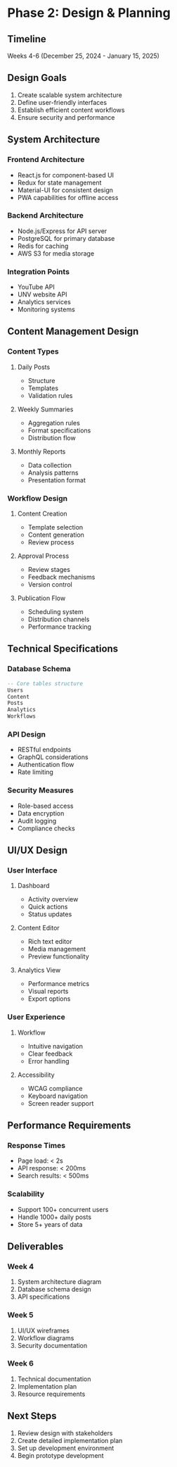 # Phase 2: Design & Planning

## Timeline
Weeks 4-6 (December 25, 2024 - January 15, 2025)

## Design Goals
1. Create scalable system architecture
2. Define user-friendly interfaces
3. Establish efficient content workflows
4. Ensure security and performance

## System Architecture

### Frontend Architecture
- React.js for component-based UI
- Redux for state management
- Material-UI for consistent design
- PWA capabilities for offline access

### Backend Architecture
- Node.js/Express for API server
- PostgreSQL for primary database
- Redis for caching
- AWS S3 for media storage

### Integration Points
- YouTube API
- UNV website API
- Analytics services
- Monitoring systems

## Content Management Design

### Content Types
1. Daily Posts
   - Structure
   - Templates
   - Validation rules

2. Weekly Summaries
   - Aggregation rules
   - Format specifications
   - Distribution flow

3. Monthly Reports
   - Data collection
   - Analysis patterns
   - Presentation format

### Workflow Design
1. Content Creation
   - Template selection
   - Content generation
   - Review process

2. Approval Process
   - Review stages
   - Feedback mechanisms
   - Version control

3. Publication Flow
   - Scheduling system
   - Distribution channels
   - Performance tracking

## Technical Specifications

### Database Schema
```sql
-- Core tables structure
Users
Content
Posts
Analytics
Workflows
```

### API Design
- RESTful endpoints
- GraphQL considerations
- Authentication flow
- Rate limiting

### Security Measures
- Role-based access
- Data encryption
- Audit logging
- Compliance checks

## UI/UX Design

### User Interface
1. Dashboard
   - Activity overview
   - Quick actions
   - Status updates

2. Content Editor
   - Rich text editor
   - Media management
   - Preview functionality

3. Analytics View
   - Performance metrics
   - Visual reports
   - Export options

### User Experience
1. Workflow
   - Intuitive navigation
   - Clear feedback
   - Error handling

2. Accessibility
   - WCAG compliance
   - Keyboard navigation
   - Screen reader support

## Performance Requirements

### Response Times
- Page load: < 2s
- API response: < 200ms
- Search results: < 500ms

### Scalability
- Support 100+ concurrent users
- Handle 1000+ daily posts
- Store 5+ years of data

## Deliverables

### Week 4
1. System architecture diagram
2. Database schema design
3. API specifications

### Week 5
1. UI/UX wireframes
2. Workflow diagrams
3. Security documentation

### Week 6
1. Technical documentation
2. Implementation plan
3. Resource requirements

## Next Steps
1. Review design with stakeholders
2. Create detailed implementation plan
3. Set up development environment
4. Begin prototype development